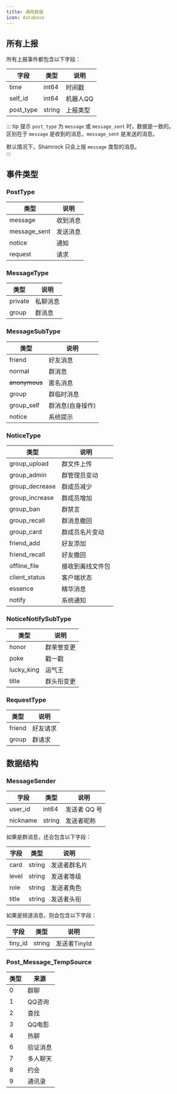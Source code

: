 ```yaml
---
title: 通用数据
icon: database
---
```


## 所有上报

所有上报事件都包含以下字段：

| 字段      | 类型   | 说明     |
| --------- | ------ | -------- |
| time      | int64  | 时间戳   |
| self_id   | int64  | 机器人QQ |
| post_type | string | 上报类型 |

::: tip 提示
`post_type` 为 `message` 或 `message_sent` 时，数据是一致的。  
区别在于 `message` 是收到的消息，`message_sent` 是发送的消息。

默认情况下，Shamrock 只会上报 `message` 类型的消息。  
:::

## 事件类型

### PostType

| 类型             | 说明     |
| ---------------- | -------- |
| message          | 收到消息 |
| message_sent | 发送消息 |
| notice           | 通知     |
| request      | 请求     |

### MessageType

| 类型    | 说明     |
| ------- | -------- |
| private | 私聊消息 |
| group   | 群消息   |

### MessageSubType

| 类型          | 说明             |
| ------------- | ---------------- |
| friend        | 好友消息         |
| normal        | 群消息           |
| ~~anonymous~~ | 匿名消息         |
| group         | 群临时消息       |
| group_self    | 群消息(自身操作) |
| notice        | 系统提示         |

### NoticeType

| 类型           | 说明             |
| -------------- | ---------------- |
| group_upload   | 群文件上传       |
| group_admin    | 群管理员变动     |
| group_decrease | 群成员减少       |
| group_increase | 群成员增加       |
| group_ban      | 群禁言           |
| group_recall   | 群消息撤回       |
| group_card     | 群成员名片变动   |
| friend_add     | 好友添加         |
| friend_recall  | 好友撤回         |
| offline_file   | 接收到离线文件包 |
| client_status  | 客户端状态       |
| essence        | 精华消息         |
| notify         | 系统通知         |

### NoticeNotifySubType

| 类型       | 说明       |
| ---------- | ---------- |
| honor      | 群荣誉变更 |
| poke       | 戳一戳     |
| lucky_king | 运气王     |
| title      | 群头衔变更 |

### RequestType

| 类型   | 说明     |
| ------ | -------- |
| friend | 好友请求 |
| group  | 群请求   |

## 数据结构

### MessageSender

| 字段     | 类型   | 说明         |
| -------- | ------ | ------------ |
| user_id  | int64  | 发送者 QQ 号 |
| nickname | string | 发送者昵称   |

如果是群消息，还会包含以下字段：

| 字段  | 类型   | 说明         |
| ----- | ------ | ------------ |
| card  | string | 发送者群名片 |
| level | string | 发送者等级   |
| role  | string | 发送者角色   |
| title | string | 发送者头衔   |

如果是频道消息，则会包含以下字段：

| 字段  | 类型   | 说明         |
| ----- | ------ | ------------ |
| tiny_id | string | 发送者TinyId   |

### Post_Message_TempSource

| 类型 | 来源 |
|------|------|
| 0 | 群聊 |
| 1 | QQ咨询 |
| 2 | 查找 |
| 3 | QQ电影 |
| 4 | 热聊 |
| 6 | 验证消息 |
| 7 | 多人聊天 |
| 8 | 约会 |
| 9 | 通讯录 |